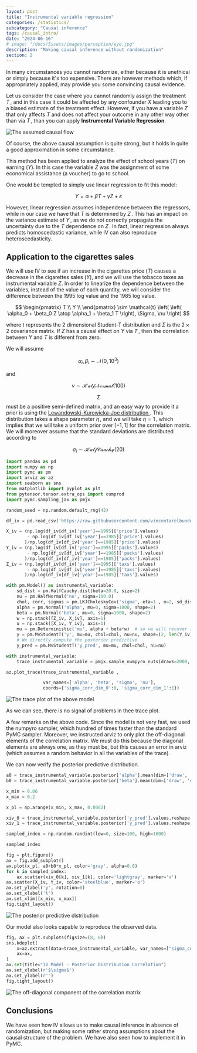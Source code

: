 ```yaml
---
layout: post
title: "Instrumental variable regression"
categories: /statistics/
subcategory: "Causal inference"
tags: /causal_intro/
date: "2024-06-16"
# image: "/docs/5ssets/images/perception/eye.jpg"
description: "Making causal inference without randomization"
section: 2
---
```


In many circumstances you cannot randomize, either because it is unethical
or simply because it's too expensive.
There are however methods which, if appropriately applied, may provide
you some convincing causal evidence.

Let us consider the case where you cannot randomly assign the treatment $T\,,$
and in this case it could be affected by any confounder $X$
leading you to a biased estimate of the treatment effect.
However, if you have a variable $Z$ that only affects $T$
and does not affect your outcome in any other way other than via $T\,,$
than you can apply **Instrumental Variable Regression**.

![The assumed causal flow](/docs/assets/images/statistics/instrumental_variable/causal_structure.webp)

Of course, the above causal assumption is quite strong, but it holds
in quite a good approximation in some circumstance.

This method has been applied to analyze the effect of school years ($T$)
on earning ($Y$).
In this case the variable $Z$ was the assignment of some economical assistance
(a voucher) to go to school.

One would be tempted to simply use linear regression to fit this model:

$$
Y = \alpha + \beta T + \gamma Z + \varepsilon
$$

However, linear regression assumes independence between the regressors,
while in our case we have that $T$ is determined by $Z\,.$
This has an impact on the variance estimate of $Y\,,$ as we do not
correctly propagate the uncertainty due to the $T$ dependence on $Z\,.$
In fact, linear regression always predicts homoscedastic variance,
while IV can also reproduce heteroscedasticity.

## Application to the cigarettes sales 

We will use IV to see if an increase in the cigarettes price ($T$)
causes a decrease in the cigarettes sales ($Y$), and we will use the
tobacco taxes as instrumental variable $Z$.
In order to linearize the dependence between the variables,
instead of the value of each quantity, we will consider the
difference between the 1995 log value and the 1985 log value.

$$
\begin{pmatrix}
T \\
Y \\
\end{pmatrix}
\sim 
\mathcal{t}
\left(
\left(
\alpha_0 + \beta_0 Z
\atop
\alpha_1 + \beta_1 T
\right),
\Sigma, \nu
\right)
$$

where $t$ represents the 2 dimensional Student-T distribution and $\Sigma$ is the $2\times2$ covariance matrix.
If $Z$ has a causal effect on $Y$ via $T\,,$ then the correlation
between $Y$ and $T$ is different from zero.

We will assume

$$
\alpha_i, \beta_i \sim \mathcal{N}(0, 10^3)
$$

and

$$
\nu \sim \mathcal{HalfNormal}(100)
$$

$$
\Sigma$$ must be a positive semi-defined matrix, and an easy way to
provide it a prior is using the
[Lewandowski-Kurowicka-Joe distribution
](https://en.wikipedia.org/wiki/Lewandowski-Kurowicka-Joe_distribution).
This distribution takes a shape parameter $\eta\,,$
and we will take $\eta=1\,,$ which implies that we will take a uniform
prior over $[-1, 1]$ for the correlation matrix.
We will moreover assume that the standard deviations are distributed according to

$$
\sigma_i \sim \mathcal{HalfCauchy}(20)
$$

```python
import pandas as pd
import numpy as np
import pymc as pm
import arviz as az
import seaborn as sns
from matplotlib import pyplot as plt
from pytensor.tensor.extra_ops import cumprod
import pymc.sampling_jax as pmjx

random_seed = np.random.default_rng(42)

df_iv = pd.read_csv('https://raw.githubusercontent.com/vincentarelbundock/Rdatasets/master/csv/AER/CigarettesSW.csv')

X_iv = (np.log(df_iv[df_iv['year']==1995]['price'].values)
        - np.log(df_iv[df_iv['year']==1985]['price'].values)
       )/np.log(df_iv[df_iv['year']==1985]['price'].values)
Y_iv = (np.log(df_iv[df_iv['year']==1995]['packs'].values)
        - np.log(df_iv[df_iv['year']==1985]['packs'].values)
       )/np.log(df_iv[df_iv['year']==1985]['packs'].values)
Z_iv = (np.log(df_iv[df_iv['year']==1995]['taxs'].values)
        - np.log(df_iv[df_iv['year']==1985]['taxs'].values)
       )/np.log(df_iv[df_iv['year']==1985]['taxs'].values)

with pm.Model() as instrumental_variable:
    sd_dist = pm.HalfCauchy.dist(beta=20.0, size=2)
    nu = pm.HalfNormal('nu', sigma=100.0)
    chol, corr, sigmas = pm.LKJCholeskyCov('sigma', eta=1., n=2, sd_dist=sd_dist)
    alpha = pm.Normal('alpha', mu=0, sigma=1000, shape=2)
    beta = pm.Normal('beta', mu=0, sigma=1000, shape=2)
    w = np.stack([Z_iv, X_iv], axis=1)
    u = np.stack([X_iv, Y_iv], axis=1)
    mu = pm.Deterministic('mu', alpha + beta*w)  # so we will recover it easily
    y = pm.MvStudentT('y', mu=mu, chol=chol, nu=nu, shape=(2, len(Y_iv)), observed=u)
    # We directly compute the posterior predictive
    y_pred = pm.MvStudentT('y_pred', mu=mu, chol=chol, nu=nu)

with instrumental_variable:
    trace_instrumental_variable = pmjx.sample_numpyro_nuts(draws=2000, tune=2000, chains=4, random_seed=random_seed)

az.plot_trace(trace_instrumental_variable ,

              var_names=['alpha', 'beta', 'sigma', 'nu'],
              coords={'sigma_corr_dim_0':0, 'sigma_corr_dim_1':1})
```

![The trace plot of the above model](/docs/assets/images/statistics/instrumental_variable/trace.webp)

As we can see, there is no signal of problems in thee trace plot.

A few remarks on the above code. Since the model is not very fast,
we used the numpyro sampler, which hundred of times
faster than the standard PyMC sampler.
Moreover, we instructed arviz to only plot the off-diagonal elements
of the correlation matrix. We must do this because the diagonal elements
are always one, as they must be, but this causes an error in arviz
(which assumes a random behavior in all the variables of the trace).

We can now verify the posterior predictive distribution.

```python
a0 = trace_instrumental_variable.posterior['alpha'].mean(dim=['draw', 'chain'])[1].values
b0 = trace_instrumental_variable.posterior['beta'].mean(dim=['draw', 'chain'])[1].values

x_min = 0.06
x_max = 0.2

x_pl = np.arange(x_min, x_max, 0.0002)

xiv_0 = trace_instrumental_variable.posterior['y_pred'].values.reshape((-1, 48, 2))[:, :, 0]
xiv_1 = trace_instrumental_variable.posterior['y_pred'].values.reshape((-1, 48, 2))[:, :, 1]

sampled_index = np.random.randint(low=0, size=100, high=1000)

sampled_index

fig = plt.figure()
ax = fig.add_subplot()
ax.plot(x_pl, a0+b0*x_pl, color='gray', alpha=0.8)
for k in sampled_index:
    ax.scatter(xiv_0[k], xiv_1[k], color='lightgray', marker='x')
ax.scatter(X_iv, Y_iv, color='steelblue', marker='o')
ax.set_ylabel('y', rotation=0)
ax.set_xlabel('t')
ax.set_xlim([x_min, x_max])
fig.tight_layout()
```

![The posterior predictive distribution](/docs/assets/images/statistics/instrumental_variable/posterior_predictive.webp)

Our model also looks capable to reproduce the observed data.

```python
fig, ax = plt.subplots(figsize=(8, 6))
sns.kdeplot(
    x=az.extract(data=trace_instrumental_variable, var_names=["sigma_corr"])[0, 1, :],
    ax=ax,
)
ax.set(title="IV Model - Posterior Distribution Correlation")
ax.set_xlabel(r'$\sigma$')
ax.set_ylabel(r'')
fig.tight_layout()
```

![The off-diagonal component of the correlation matrix](/docs/assets/images/statistics/instrumental_variable/correlation.webp)

## Conclusions

We have seen how IV allows us to make causal inference in absence of randomization,
but making some rather strong assumptions about the causal structure of the problem.
We have also seen how to implement it in PyMC.

